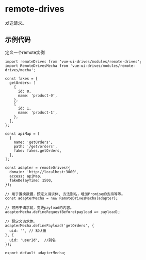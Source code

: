 # remote-drives

发送请求。

## 示例代码

定义一个remote实例

    import remoteDrives from 'vue-ui-drives/modules/remote-drives';
    import RemoteDrivesMecha from 'vue-ui-drives/modules/remote-drives/mecha';

    const fakes = {
      getOrders: [
        {
          id: 0,
          name: 'product-0',
        },
        {
          id: 1,
          name: 'product-1',
        },
      ],
    };

    const apiMap = [
      {
        name: 'getOrders',
        path: '/get/orders',
        fake: fakes.getOrders,
      },
    ];

    const adapter = remoteDrives({
      domain: 'http://localhost:3000',
      access: apiMap,
      fakeDelayTime: 1500,
    });

    // 用于置换数据，预定义请求体, 方法别名，增加Promise的支持等等。
    const adapterMecha = new RemoteDrivesMecha(adapter);

    // 可用于请求前，变更payload的内容。
    adapterMecha.defineRequestBefore(payload => payload);

    // 预定义请求体。
    adapterMecha.definePayload('getOrders', {
      uid: '', // 默认值
    }, {
      uid: 'userId',  //别名
    });

    export default adapterMecha;
